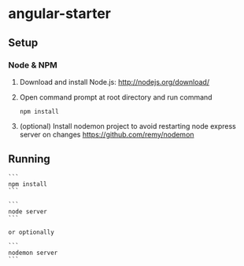 # angular-starter

## Setup

### Node & NPM
1.  Download and install Node.js: http://nodejs.org/download/
2.  Open command prompt at root directory and run command

    ```
    npm install
    ```
3. (optional) Install nodemon project to avoid restarting node express server on changes https://github.com/remy/nodemon


## Running

    ```
    npm install
    ```

    ```
    node server
    ```
    
    or optionally
    
    ```
    nodemon server
    ```